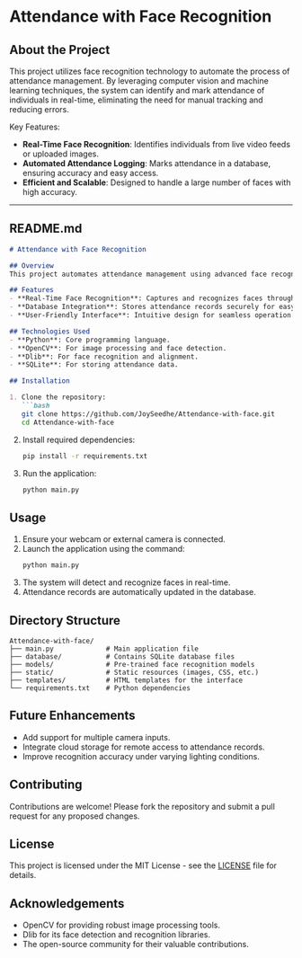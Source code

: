 # Attendance with Face Recognition

## About the Project

This project utilizes face recognition technology to automate the process of attendance management. By leveraging computer vision and machine learning techniques, the system can identify and mark attendance of individuals in real-time, eliminating the need for manual tracking and reducing errors.

Key Features:
- **Real-Time Face Recognition**: Identifies individuals from live video feeds or uploaded images.
- **Automated Attendance Logging**: Marks attendance in a database, ensuring accuracy and easy access.
- **Efficient and Scalable**: Designed to handle a large number of faces with high accuracy.

---

## README.md

```markdown
# Attendance with Face Recognition

## Overview
This project automates attendance management using advanced face recognition techniques. By replacing manual attendance systems, it ensures efficiency, accuracy, and ease of access, making it suitable for educational institutions, workplaces, and events.

## Features
- **Real-Time Face Recognition**: Captures and recognizes faces through live video streams.
- **Database Integration**: Stores attendance records securely for easy retrieval and analysis.
- **User-Friendly Interface**: Intuitive design for seamless operation.

## Technologies Used
- **Python**: Core programming language.
- **OpenCV**: For image processing and face detection.
- **Dlib**: For face recognition and alignment.
- **SQLite**: For storing attendance data.

## Installation

1. Clone the repository:
   ```bash
   git clone https://github.com/JoySeedhe/Attendance-with-face.git
   cd Attendance-with-face
   ```

2. Install required dependencies:
   ```bash
   pip install -r requirements.txt
   ```

3. Run the application:
   ```bash
   python main.py
   ```

## Usage
1. Ensure your webcam or external camera is connected.
2. Launch the application using the command:
   ```bash
   python main.py
   ```
3. The system will detect and recognize faces in real-time.
4. Attendance records are automatically updated in the database.

## Directory Structure
```
Attendance-with-face/
├── main.py             # Main application file
├── database/           # Contains SQLite database files
├── models/             # Pre-trained face recognition models
├── static/             # Static resources (images, CSS, etc.)
├── templates/          # HTML templates for the interface
└── requirements.txt    # Python dependencies
```

## Future Enhancements
- Add support for multiple camera inputs.
- Integrate cloud storage for remote access to attendance records.
- Improve recognition accuracy under varying lighting conditions.

## Contributing
Contributions are welcome! Please fork the repository and submit a pull request for any proposed changes.

## License
This project is licensed under the MIT License - see the [LICENSE](LICENSE) file for details.

## Acknowledgements
- OpenCV for providing robust image processing tools.
- Dlib for its face detection and recognition libraries.
- The open-source community for their valuable contributions.
